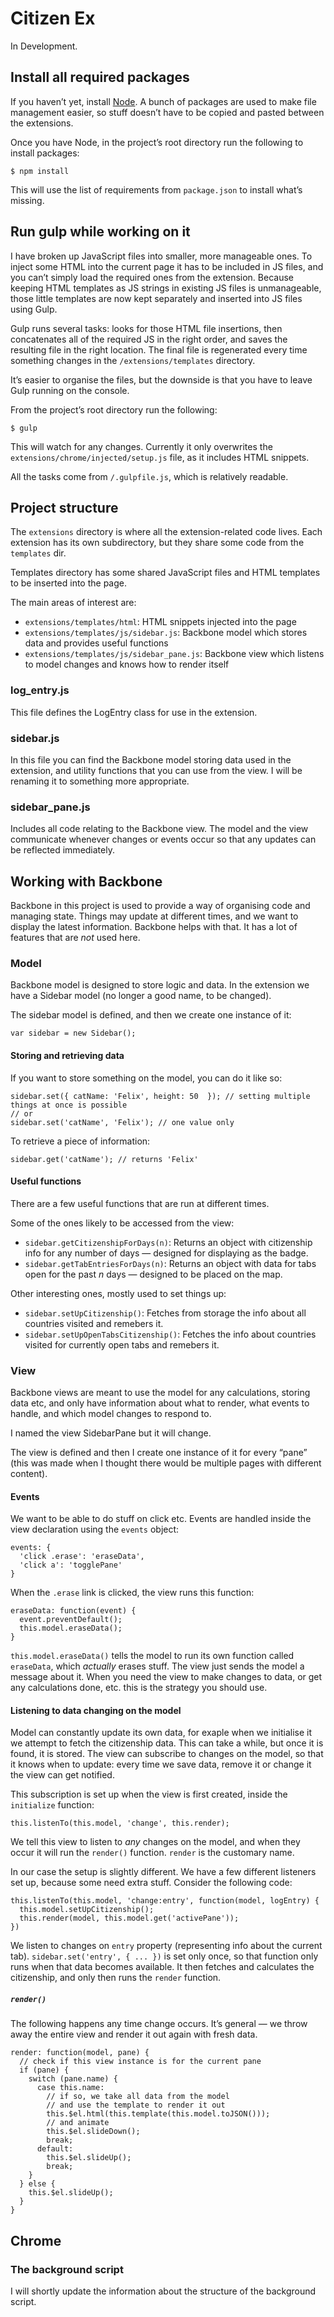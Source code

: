 # Citizen Ex

In Development.

## Install all required packages

If you haven’t yet, install [Node](https://nodejs.org/). A bunch of packages are used to make file management easier, so stuff doesn’t have to be copied and pasted between the extensions.

Once you have Node, in the project’s root directory run the following to install packages:

```
$ npm install
```

This will use the list of requirements from `package.json` to install what’s missing.

## Run gulp while working on it

I have broken up JavaScript files into smaller, more manageable ones. To inject some HTML into the current page it has to be included in JS files, and you can’t simply load the required ones from the extension. Because keeping HTML templates as JS strings in existing JS files is unmanageable, those little templates are now kept separately and inserted into JS files using Gulp.

Gulp runs several tasks: looks for those HTML file insertions, then concatenates all of the required JS in the right order, and saves the resulting file in the right location. The final file is regenerated every time something changes in the `/extensions/templates` directory.

It’s easier to organise the files, but the downside is that you have to leave Gulp running on the console.

From the project’s root directory run the following:

```
$ gulp
```

This will watch for any changes. Currently it only overwrites the `extensions/chrome/injected/setup.js` file, as it includes HTML snippets.

All the tasks come from `/.gulpfile.js`, which is relatively readable.

## Project structure

The `extensions` directory is where all the extension-related code lives. Each extension has its own subdirectory, but they share some code from the `templates` dir.

Templates directory has some shared JavaScript files and HTML templates to be inserted into the page.

The main areas of interest are:
- `extensions/templates/html`: HTML snippets injected into the page
- `extensions/templates/js/sidebar.js`: Backbone model which stores data and provides useful functions
- `extensions/templates/js/sidebar_pane.js`: Backbone view which listens to model changes and knows how to render itself

### log_entry.js

This file defines the LogEntry class for use in the extension.

### sidebar.js

In this file you can find the Backbone model storing data used in the extension, and utility functions that you can use from the view. I will be renaming it to something more appropriate.

### sidebar_pane.js

Includes all code relating to the Backbone view. The model and the view communicate whenever changes or events occur so that any updates can be reflected immediately.

## Working with Backbone

Backbone in this project is used to provide a way of organising code and managing state. Things may update at different times, and we want to display the latest information. Backbone helps with that. It has a lot of features that are *not* used here.

### Model

Backbone model is designed to store logic and data. In the extension we have a Sidebar model (no longer a good name, to be changed).

The sidebar model is defined, and then we create one instance of it:

```
var sidebar = new Sidebar();
```

#### Storing and retrieving data

If you want to store something on the model, you can do it like so:

```
sidebar.set({ catName: 'Felix', height: 50  }); // setting multiple things at once is possible
// or
sidebar.set('catName', 'Felix'); // one value only
```
To retrieve a piece of information:

```
sidebar.get('catName'); // returns 'Felix'
```

#### Useful functions

There are a few useful functions that are run at different times.

Some of the ones likely to be accessed from the view:

- `sidebar.getCitizenshipForDays(n)`: Returns an object with citizenship info for any number of days — designed for displaying as the badge.
- `sidebar.getTabEntriesForDays(n)`: Returns an object with data for tabs open for the past _n_ days — designed to be placed on the map.

Other interesting ones, mostly used to set things up:

- `sidebar.setUpCitizenship()`: Fetches from storage the info about all countries visited and remebers it.
- `sidebar.setUpOpenTabsCitizenship()`: Fetches the info about countries visited for currently open tabs and remebers it.

### View

Backbone views are meant to use the model for any calculations, storing data etc, and only have information about what to render, what events to handle, and which model changes to respond to.

I named the view SidebarPane but it will change.

The view is defined and then I create one instance of it for every “pane” (this was made when I thought there would be multiple pages with different content).

#### Events

We want to be able to do stuff on click etc. Events are handled inside the view declaration using the `events` object:

```
events: {
  'click .erase': 'eraseData',
  'click a': 'togglePane'
}
```

When the `.erase` link is clicked, the view runs this function:

```
eraseData: function(event) {
  event.preventDefault();
  this.model.eraseData();
}
```

`this.model.eraseData()` tells the model to run its own function called `eraseData`, which *actually* erases stuff. The view just
sends the model a message about it. When you need the view to make changes to data, or get any calculations done, etc. this is the strategy you should use.

#### Listening to data changing on the model

Model can constantly update its own data, for exaple when we initialise it we attempt to fetch the citizenship data. This can take a while, but once it is found, it is stored. The view can subscribe to changes on the model, so that it knows when to update: every time we save data, remove it or change it the view can get notified.

This subscription is set up when the view is first created, inside the `initialize` function:

```
this.listenTo(this.model, 'change', this.render);
```

We tell this view to listen to *any* changes on the model, and when they occur it will run the `render()` function. `render` is the customary name.

In our case the setup is slightly different. We have a few different listeners set up, because some need extra stuff. Consider the following code:

```
this.listenTo(this.model, 'change:entry', function(model, logEntry) {
  this.model.setUpCitizenship();
  this.render(model, this.model.get('activePane'));
})
```

We listen to changes on `entry` property (representing info about the current tab). `sidebar.set('entry', { ... })` is set only once, so that function only runs when that data becomes available. It then fetches and calculates the citizenship, and only then runs the `render` function.

##### `render()`

The following happens any time change occurs. It’s general — we throw away the entire view and render it out again with fresh data.

```
render: function(model, pane) {
  // check if this view instance is for the current pane
  if (pane) {
    switch (pane.name) {
      case this.name:
        // if so, we take all data from the model
        // and use the template to render it out
        this.$el.html(this.template(this.model.toJSON()));
        // and animate
        this.$el.slideDown();
        break;
      default:
        this.$el.slideUp();
        break;
    }
  } else {
    this.$el.slideUp();
  }
}
```

## Chrome

### The background script

I will shortly update the information about the structure of the background script.
